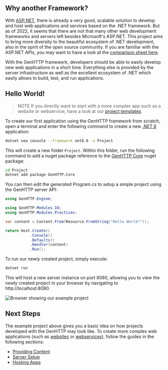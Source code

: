 ﻿## Why another Framework?

With [ASP.NET](https://dotnet.microsoft.com/apps/aspnet), there is already a
very good, scalable solution to develop and host web applications and services based
on the .NET framework.
But as of 2022, it seems that there are not that many other web development frameworks 
and servers left besides Microsoft's ASP.NET.
This project aims to bring more diversity to the beautiful ecosystem of .NET development,
also in the spirit of the open source community. If you are familiar with the ASP.NET
APIs, you may want to have a look at the [comparison sheet here](./asp-net-comparison/).

With the GenHTTP framework, developers should be able to easily develop new web
applications in a short time.
Everything else is provided by the server infrastructure as well as the excellent
ecosystem of .NET which easily allows to build, test, and run applications.

## Hello World!

> <span class="note">NOTE</span> If you directly want to start with a more complex app such as a website or webservice, have a look at our [project templates](/documentation/content/templates).

To create our first application using the GenHTTP framework from scratch, open a terminal
and enter the following command to create a new 
[.NET 8](https://dotnet.microsoft.com/download) application:

```bash
dotnet new console --framework net8.0 -o Project
```

This will create a new folder `Project`. Within this folder, run the following
command to add a nuget package reference to the [GenHTTP Core](https://www.nuget.org/packages/GenHTTP.Core/)
nuget package:

```bash
cd Project
dotnet add package GenHTTP.Core
```

You can then edit the generated Program.cs to setup a simple project using 
the GenHTTP server API:

```csharp
using GenHTTP.Engine;

using GenHTTP.Modules.IO;
using GenHTTP.Modules.Practices;

var content = Content.From(Resource.FromString("Hello World!"));

return Host.Create()
           .Console()
           .Defaults()
           .Handler(content)
           .Run();
```

To run our newly created project, simply execute:

```bash
dotnet run
```

This will host a new server instance on port 8080, allowing you to view the
newly created project in your browser by navigating to http://localhost:8080.

![Browser showing our example project](/images/hello_world.png)

## Next Steps

The example project above gives you a basic idea on how projects developed
with the GenHTTP may look like. To create more complex web applications
(such as [websites](/documentation/content/websites) or [webservices](/documentation/content/webservices)),
follow the guides in the following sections:

- [Providing Content](/documentation/content/)
- [Server Setup](/documentation/server/)
- [Hosting Apps](/documentation/hosting/)
